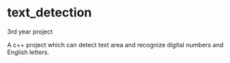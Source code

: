 # text_detection

3rd year project

A c++ project which can detect text area and recognize digital numbers and English letters.
